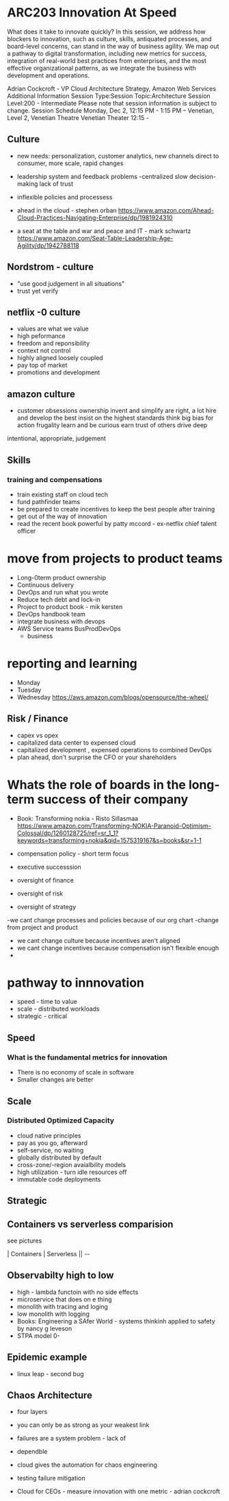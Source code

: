 

# ARC203 Innovation At Speed 

What does it take to innovate quickly? In this session, we address how blockers to innovation, such as culture, skills, antiquated processes, and board-level concerns, can stand in the way of business agility. We map out a pathway to digital transformation, including new metrics for success, integration of real-world best practices from enterprises, and the most effective organizational patterns, as we integrate the business with development and operations.


Adrian Cockcroft - VP Cloud Architecture Strategy, Amazon Web Services
Additional Information
Session Type:Session
Topic:Architecture
Session Level:200 - Intermediate
Please note that session information is subject to change.
Session Schedule
Monday, Dec 2, 12:15 PM - 1:15 PM
– Venetian, Level 2, Venetian Theatre
Venetian Theater 12:15 - 

## Culture 

- new needs: personalization, customer analytics, new channels direct to consumer, more scale, rapid changes
- leadership system and feedback problems
-centralized slow decision-making lack of trust
- inflexible policies and processess

- ahead in the cloud - stephen orban https://www.amazon.com/Ahead-Cloud-Practices-Navigating-Enterprise/dp/1981924310
- a seat at the table and war and peace and IT - mark schwartz https://www.amazon.com/Seat-Table-Leadership-Age-Agility/dp/1942788118

## Nordstrom - culture
- "use good judgement in all situations"
- trust yet verify


## netflix -0 culture
- values are what we value
- high peformance
- freedom and reponsibility
- context not control
- highly aligned loosely coupled
- pay top of market
- promotions and development


 ## amazon culture
 - customer obsessions
 ownership
 invent and simplify
 are right, a lot
 hire and develop the best
 insist on the highest standards
 think big
 bias for action
 frugality
 learn and be curious
 earn trust of others
 drive 
 deep

intentional, appropriate, judgement

## Skills

### training and compensations
- train existing staff on cloud tech
- fund pathfinder teams
- be prepared to create incentives to keep the best people after training
- get out of the way of innovation
- read the recent book powerful by patty mccord - ex-netflix chief talent officer


# move from projects to product teams
- Long-0term product ownership
- Continuous delivery
- DevOps and run what you wrote
- Reduce tech debt and lock-in
- Project to product book - mik kersten 
- DevOps handbook team
- integrate business with devops
- AWS Service teams BusProdDevOps
  - business 

# reporting and learning
- Monday 
- Tuesday
- Wednesday
https://aws.amazon.com/blogs/opensource/the-wheel/


## Risk / Finance

- capex vs opex
- capitalized data center to expensed cloud
- capitalized development , expensed operations to combined DevOps
- plan ahead, don't surprise the CFO or your shareholders

# Whats the role of boards in the long-term success of their company
- Book: Transforming nokia - Risto Sillasmaa https://www.amazon.com/Transforming-NOKIA-Paranoid-Optimism-Colossal/dp/1260128725/ref=sr_1_1?keywords=transforming+nokia&qid=1575319167&s=books&sr=1-1

- compensation policy - short term focus 
- executive successsion
- oversight of finance
- oversight of risk
- oversight of strategy


-we cant change processes and policies because of our org chart
-change from project and product
- we cant change culture because incentives aren't aligned
- we cant change incentives because compensation isn't flexible enough
- 


# pathway to innnovation
- speed - time to value
- scale - distributed workloads
- strategic - critical 

## Speed

### What is the fundamental metrics for innovation
- There is no economy of scale in software
- Smaller changes are better


## Scale

### Distributed Optimized Capacity
- cloud native principles
- pay as you go, afterward
- self-service, no waiting
- globally distributed by default
- cross-zone/-region avaialbility models
- high utilization - turn idle resources off
- immutable code deployments

## Strategic


## Containers vs serverless comparision
see pictures

| Containers | Serverless || -- 

## Observabilty high to low
- high - lambda functoin with no side effects
- microservice that does on e thing
- monolith with tracing and loging
- low monolith with logging
- Books: Engineering a SAfer World - systems thinkinh applied to safety by nancy g leveson
- STPA model 0- 


## Epidemic example
- linux leap - second bug



## Chaos Architecture
- four layers
- you can only be as strong as your weakest link
- failures are a system problem - lack of 
- dependble 
- cloud gives the automation for chaos engineering

- testing failure mitigation

- Cloud for CEOs - measure innovation with one metric - adrian cockcroft


